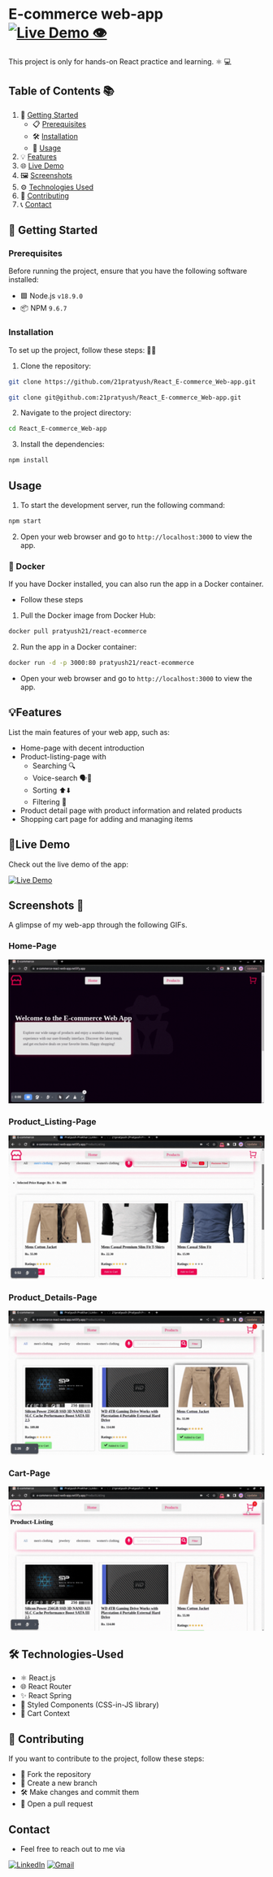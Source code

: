 # E-commerce web-app [![Live Demo 👁️](https://img.shields.io/badge/Live%20Demo-View%20👁️-red)](https://e-commerce-react-web-app.netlify.app/)


This project is only for hands-on React practice and learning.  ⚛️ 💻

## Table of Contents 📚

1. 🚀 [Getting Started](#getting-started)
   - 📋 [Prerequisites](#prerequisites)
   - 🛠️ [Installation](#installation)
   - 🚀 [Usage](#usage)
2. 💡 [Features](#features)
3. 🌐 [Live Demo](#live-demo)
4. 🖼️ [Screenshots](#screenshots)
5. ⚙️ [Technologies Used](#technologies-used)
6. 🤝 [Contributing](#contributing)
7. 📞 [Contact](#contact)


## 🚀 Getting Started

### Prerequisites

Before running the project, ensure that you have the following software installed:

- 🟩 Node.js ```v18.9.0 ```
- 📦 NPM ```9.6.7```


### Installation

To set up the project, follow these steps: 👨‍💻

1. Clone the repository:

```bash
git clone https://github.com/21pratyush/React_E-commerce_Web-app.git
```
```bash
git clone git@github.com:21pratyush/React_E-commerce_Web-app.git
```
2. Navigate to the project directory:
```bash
cd React_E-commerce_Web-app
```
3. Install the dependencies:
```bash
npm install
```

## Usage
1. To start the development server, run the following command:

```bash
npm start
```
2. Open your web browser and go to ```http://localhost:3000``` to view the app.

### 🐳 Docker
If you have Docker installed, you can also run the app in a Docker container. 

- Follow these steps
1. Pull the Docker image from Docker Hub:
```bash
docker pull pratyush21/react-ecommerce
```
2. Run the app in a Docker container:
```bash
docker run -d -p 3000:80 pratyush21/react-ecommerce
```
- Open your web browser and go to ```http://localhost:3000``` to view the app.

## 💡Features

List the main features of your web app, such as:

- Home-page with decent introduction
- Product-listing-page with 
   - Searching  🔍
   - Voice-search   🗣️🎤
   - Sorting ⬆️⬇️
   - Filtering 🔖
- Product detail page with product information and related products
- Shopping cart page for adding and managing items

## 🌟Live Demo

Check out the live demo of the app:

[![Live Demo](https://img.shields.io/badge/Live%20Demo-View%20Here-green)](https://e-commerce-react-web-app.netlify.app/)


## Screenshots 📸

A glimpse of my web-app through the following GIFs.

### Home-Page
![Home Page](./Screenshots/home.gif) 
### Product_Listing-Page
![Product Listing Page](./Screenshots/product-listing.gif)
### Product_Details-Page
![Product Detail Page](./Screenshots/product-detail.gif)
### Cart-Page
![Cart Page](./Screenshots/cart.gif)

## 🛠️ Technologies-Used

- ⚛️ React.js
- 🌐 React Router
- ✨ React Spring
- 💅 Styled Components (CSS-in-JS library)
- 🛒 Cart Context


## 🤝 Contributing  

If you want to contribute to the project, follow these steps:

- 🍴 Fork the repository
- 🌿 Create a new branch
- 🛠️ Make changes and commit them
- 🔀 Open a pull request


## Contact

- Feel free to reach out to me via

[![LinkedIn](https://img.icons8.com/color/48/000000/linkedin.png)](https://www.linkedin.com/in/pratyush-prakhar-149217241/) 
[![Gmail](https://img.icons8.com/color/48/000000/gmail-new.png)](mailto:pratyush.prakhar21@gmail.com)
